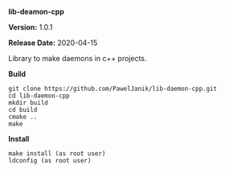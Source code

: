 **lib-deamon-cpp**

**Version:** 1.0.1

**Release Date:** 2020-04-15

Library to make daemons in c++ projects.

**Build**
```
git clone https://github.com/PawelJanik/lib-daemon-cpp.git
cd lib-daemon-cpp
mkdir build
cd build
cmake ..
make
```

**Install**
```
make install (as root user)
ldconfig (as root user)
```
